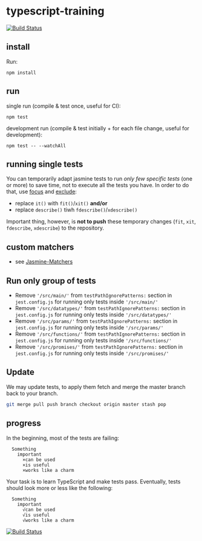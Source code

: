 # typescript-training

[![Build Status](https://travis-ci.com/WildCodeSchool/typescript-training.svg?branch=exercises-step)](https://travis-ci.com/WildCodeSchool/typescript-training)

## install

Run:

    npm install

## run

single run (compile & test once, useful for CI):

    npm test

development run (compile & test initially + for each file change, useful for development):

    npm test -- --watchAll

## running single tests

You can temporarily adapt jasmine tests to run *only few specific tests* (one
or more) to save time, not to execute all the tests you have. In order to do
that, use [focus](http://jasmine.github.io/2.6/focused_specs.html)
and [exclude](https://jasmine.github.io/2.6/introduction.html#section-Disabling_Suites):

 * replace `it()` with `fit()`/`xit()` **and/or**
 * replace `describe()` tiwh `fdescribe()`/`xdescribe()`

Important thing, however, is **not to push** these temporary changes (`fit`,
`xit`, `fdescribe`, `xdescribe`) to the repository.

## custom matchers

 * see [Jasmine-Matchers](https://github.com/JamieMason/Jasmine-Matchers)

## Run only group of tests

* Remove `'/src/main/'` from `testPathIgnorePatterns:` section in `jest.config.js` for running only tests inside `'/src/main/'`
* Remove `'/src/datatypes/'` from `testPathIgnorePatterns:` section in `jest.config.js` for running only tests inside `'/src/datatypes/'`
* Remove `'/src/params/'` from `testPathIgnorePatterns:` section in `jest.config.js` for running only tests inside `'/src/params/'`
* Remove `'/src/functions/'` from `testPathIgnorePatterns:` section in `jest.config.js` for running only tests inside `'/src/functions/'`
* Remove `'/src/promises/'` from `testPathIgnorePatterns:` section in `jest.config.js` for running only tests inside `'/src/promises/'`
## Update
We may update tests, to apply them fetch and merge the master branch back to
your branch.

```sh
git merge pull push branch checkout origin master stash pop
```

## progress

In the beginning, most of the tests are failing:

      Something
        important
          ×can be used
          ×is useful
          ×works like a charm

Your task is to learn TypeScript and make tests pass. Eventually, tests should look more or less like the following:

      Something
        important
          √can be used
          √is useful
          √works like a charm
         
[![Build Status](https://travis-ci.com/Marc-Bernini/typescript-training.svg?branch=exercises-step)](https://travis-ci.com/Marc-Bernini/typescript-training)
